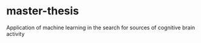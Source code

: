 # master-thesis
Application of machine learning in the search for sources of cognitive brain activity
